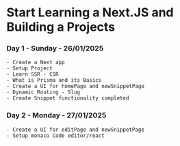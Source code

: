 # Start Learning a Next.JS and Building a Projects

### Day 1  -  Sunday - 26/01/2025
    - Create a Next app
    - Setup Project
    - Learn SSR - CSR
    - What is Prisma and its Basics
    - Create a UI for homePage and newSnippetPage
    - Dynamic Routing - Slug
    - Create Snippet functionality completed

### Day 2  -  Monday - 27/01/2025
    - Create a UI for editPage and newSnippetPage
    - Setup monaco Code editor/react